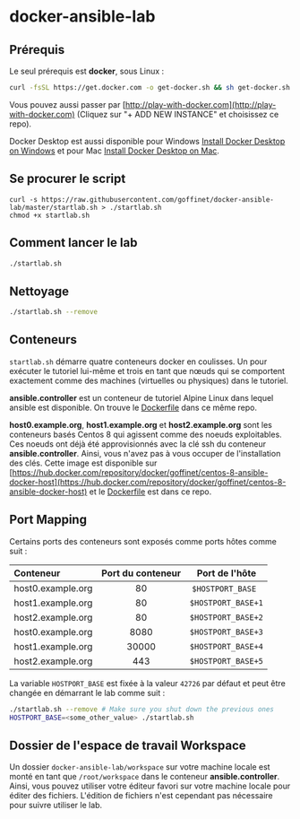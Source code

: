 # docker-ansible-lab

## Prérequis

Le seul prérequis est **docker**, sous Linux :

```bash
curl -fsSL https://get.docker.com -o get-docker.sh && sh get-docker.sh
```

Vous pouvez aussi passer par [http://play-with-docker.com](http://play-with-docker.com) (Cliquez sur "+ ADD NEW INSTANCE" et choisissez ce repo).

Docker Desktop est aussi disponible pour Windows [Install Docker Desktop on Windows](https://docs.docker.com/docker-for-windows/install/) et pour Mac [Install Docker Desktop on Mac](https://docs.docker.com/docker-for-mac/install/).

## Se procurer le script

```
curl -s https://raw.githubusercontent.com/goffinet/docker-ansible-lab/master/startlab.sh > ./startlab.sh
chmod +x startlab.sh
```

## Comment lancer le lab


```bash
./startlab.sh
```

## Nettoyage

```bash
./startlab.sh --remove
```

## Conteneurs

`startlab.sh` démarre quatre conteneurs docker en coulisses. Un pour exécuter le tutoriel lui-même et trois en tant que nœuds qui se comportent exactement comme des machines (virtuelles ou physiques) dans le tutoriel.

**ansible.controller** est un conteneur de tutoriel Alpine Linux dans lequel ansible est disponible. On trouve le [Dockerfile](https://github.com/goffinet/ansible-interactive-tutorial/blob/master/images/ansible-controller/Dockerfile) dans ce même repo.

**host0.example.org**, **host1.example.org** et **host2.example.org** sont les conteneurs basés Centos 8 qui agissent comme des noeuds exploitables. Ces noeuds ont déjà été approvisionnés avec la clé ssh du conteneur **ansible.controller**. Ainsi, vous n'avez pas à vous occuper de l'installation des clés. Cette image est disponible sur [https://hub.docker.com/repository/docker/goffinet/centos-8-ansible-docker-host](https://hub.docker.com/repository/docker/goffinet/centos-8-ansible-docker-host) et le [Dockerfile](https://github.com/goffinet/ansible-interactive-tutorial/blob/master/images/centos-8-ansible-docker-host/Dockerfile) est dans ce repo.

## Port Mapping

Certains ports des conteneurs sont exposés comme ports hôtes comme suit :

Conteneur|Port du conteneur|Port de l'hôte
:---|:---:|:---:
host0.example.org|80|`$HOSTPORT_BASE`  
host1.example.org|80|`$HOSTPORT_BASE+1`
host2.example.org|80|`$HOSTPORT_BASE+2`
host0.example.org|8080|`$HOSTPORT_BASE+3`
host1.example.org|30000|`$HOSTPORT_BASE+4`
host2.example.org|443|`$HOSTPORT_BASE+5`

La variable `HOSTPORT_BASE` est fixée à la valeur `42726` par défaut et peut être changée en démarrant le lab comme suit :

```bash
./startlab.sh --remove # Make sure you shut down the previous ones
HOSTPORT_BASE=<some_other_value> ./startlab.sh
```

## Dossier de l'espace de travail Workspace

Un dossier `docker-ansible-lab/workspace` sur votre machine locale est monté en tant que `/root/workspace` dans le conteneur **ansible.controller**. Ainsi, vous pouvez utiliser votre éditeur favori sur votre machine locale pour éditer des fichiers. L'édition de fichiers n'est cependant pas nécessaire pour suivre utiliser le lab.
